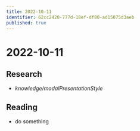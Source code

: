 ```yaml
---
title: 2022-10-11
identifier: 62cc2420-777d-18ef-df80-ad15075d3aeb
published: true
---
```


# 2022-10-11

## Research

* *knowledge/modalPresentationStyle*

## Reading

* do something
